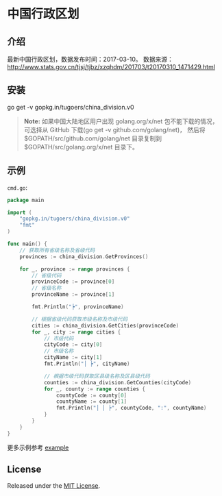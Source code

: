 # 中国行政区划

## 介绍

最新中国行政区划，数据发布时间：2017-03-10。
数据来源：http://www.stats.gov.cn/tjsj/tjbz/xzqhdm/201703/t20170310_1471429.html

## 安装

go get -v gopkg.in/tugoers/china_division.v0


> **Note:** 如果中国大陆地区用户出现 golang.org/x/net 包不能下载的情况，可选择从 GitHub 下载(go get -v github.com/golang/net)，
然后将 $GOPATH/src/github.com/golang/net 目录复制到 $GOPATH/src/golang.org/x/net 目录下。

## 示例

`cmd.go`:

```GO
package main

import (
	"gopkg.in/tugoers/china_division.v0"
	"fmt"
)

func main() {
	// 获取所有省级名称及省级代码
	provinces := china_division.GetProvinces()

	for _, province := range provinces {
		// 省级代码
		provinceCode := province[0]
		// 省级名称
		provinceName := province[1]

		fmt.Println("┝", provinceName)

		// 根据省级代码获取市级名称及市级代码
		cities := china_division.GetCities(provinceCode)
		for _, city := range cities {
			// 市级代码
			cityCode := city[0]
			// 市级名称
			cityName := city[1]
			fmt.Println("│ ┝", cityName)

			// 根据市级代码获取区县级名称及区县级代码
			counties := china_division.GetCounties(cityCode)
			for _, county := range counties {
				countyCode := county[0]
				countyName := county[1]
				fmt.Println("│ │ ┝", countyCode, ":", countyName)
			}
		}
	}
}
```

更多示例参考 [example](https://github.com/tugoers/china_division/tree/master/example)

## License

Released under the [MIT License](https://mit-license.org).